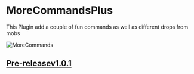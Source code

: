 # MoreCommandsPlus
This Plugin add a couple of fun commands as well as different drops from mobs


![MoreCommands](https://user-images.githubusercontent.com/86152224/161827987-48399567-7884-49ea-9d07-e26cede10b5f.png)

## [Pre-releasev1.0.1](https://github.com/PugLord06/MoreCommandsPlus/releases/download/untagged-69ae36ffb1b65e04b55f/MoreCommandsPlus-1.0-SNAPSHOT.jar)

